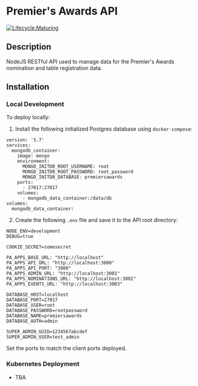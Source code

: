 # Premier's Awards API

[![Lifecycle:Maturing](https://img.shields.io/badge/Lifecycle-Maturing-007EC6)](<http://gov.bc.ca>)

## Description

NodeJS RESTful API used to manage data for the Premier's Awards nomination and table registration data.

## Installation

### Local Development

To deploy locally:

1. Install the following initialized Postgres database using `docker-compose`:
```
version: '3.7'
services:
  mongodb_container:
    image: mongo
    environment:
      MONGO_INITDB_ROOT_USERNAME: root
      MONGO_INITDB_ROOT_PASSWORD: root_password
      MONGO_INITDB_DATABASE: premiersawards
    ports:
      - 27017:27017
    volumes:
      - mongodb_data_container:/data/db
volumes:
  mongodb_data_container:
```

2. Create the following `.env` file and save it to the API root directory:

```
NODE_ENV=development
DEBUG=true

COOKIE_SECRET=somesecret

PA_APPS_BASE_URL: "http://localhost"
PA_APPS_API_URL: "http://localhost:3000"
PA_APPS_API_PORT: "3000"
PA_APPS_ADMIN_URL: "http://localhost:3001"
PA_APPS_NOMINATIONS_URL: "http://localhost:3002"
PA_APPS_EVENTS_URL: "http://localhost:3003"

DATABASE_HOST=localhost
DATABASE_PORT=27017
DATABASE_USER=root
DATABASE_PASSWORD=rootpassword
DATABASE_NAME=premiersawards
DATABASE_AUTH=admin

SUPER_ADMIN_GUID=1234567abcdef
SUPER_ADMIN_USER=test_admin
```
Set the ports to match the client ports deployed.

### Kubernetes Deployment

- TBA